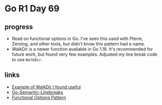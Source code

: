 # Go R1 Day 69


## progress

- Read on functional options in Go. I&#39;ve seen this used with Pterm, Zerolog, and other tools, but didn&#39;t know this pattern had a name.
- WalkDir is a newer function available in Go 1.16.
It&#39;s recommended for future work, but found very few examples.
Adjusted my line break code to use `WalkDir`.

## links

- [Example of WalkDir I found useful](https://gist.github.com/AWtnb/7c4060fe0e022d37bc07be5a69bf7041)
- [Go-Semantic-Linebreaks](https://github.com/sheldonhull/go-semantic-linebreaks.git)
- [Functional Options Pattern](https://halls-of-valhalla.org/beta/articles/functional-options-pattern-in-go,54/)

